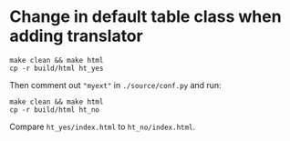 # Change in default table class when adding translator

```
make clean && make html
cp -r build/html ht_yes
```

Then comment out `"myext"` in `./source/conf.py` and run:

```
make clean && make html
cp -r build/html ht_no
```

Compare `ht_yes/index.html` to `ht_no/index.html`.
